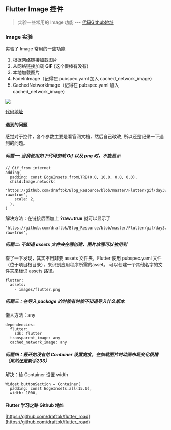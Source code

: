 ## Flutter Image 控件
> 实验一些常用的 Image 功能 --- [代码Github地址](https://github.com/draftbk/flutter_road/blob/master/flutter_road_widgets/lib/days/Day3.dart)

### Image 实验

实验了 Image 常用的一些功能

1. 根据网络链接加载图片 
2. 从网络链接加载 **GIF** (这个很棒有没有)
3. 本地加载图片
4. FadeInImage（记得在 pubspec.yaml 加入 cached_network_image）
5. CachedNetworkImage（记得在 pubspec.yaml 加入 cached_network_image）


![](https://github.com/draftbk/Blog_Resource/blob/master/Flutter/gif/flutter_load_image.gif)

[代码地址](https://github.com/draftbk/flutter_road/blob/master/flutter_road_widgets/lib/days/Day3.dart)

#### 遇到的问题

感觉对于控件，各个参数主要是看官网文档，然后自己改改, 所以还是记录一下遇到的问题。

##### 问题一: 当我使用如下代码加载 Gif 以及 png 时，不能显示


```
// Gif from internet
adding(
  padding: const EdgeInsets.fromLTRB(0.0, 10.0, 0.0, 0.0),
  child:Image.network(
    'https://github.com/draftbk/Blog_Resource/blob/master/Flutter/gif/day3/google.gif?raw=true',
    scale: 2,
  ),
)
```

解决方法：在链接后面加上 **?raw=true** 就可以显示了

```
'https://github.com/draftbk/Blog_Resource/blob/master/Flutter/gif/day3/google.gif?raw=true',
```
##### 问题二: 不知道 assets 文件夹在哪创建，图片放哪可以被用到


查了一下发现，其实不用非要 assets 文件夹，Flutter 使用 pubspec.yaml 文件（位于项目根目录），来识别应用程序所需的asset。 可以创建一个其他名字的文件夹来标识 assets 路径。

```
flutter:
  assets:
    - images/flutter.png
```

##### 问题三：在导入 package 的时候有时候不知道导入什么版本

懒人方法：any

```
dependencies:
  flutter:
    sdk: flutter
  transparent_image: any
  cached_network_image: any
```

##### 问题四：最开始没有给 Container 设置宽度，在加载图片时动画布局变化很糟（果然还是新手233）

解决：给 Container 设置 width

```
Widget buttonSection = Container(
  padding: const EdgeInsets.all(15.0),
  width: 1000,
```

#### Flutter 学习之路 Github 地址

[https://github.com/draftbk/flutter_road](https://github.com/draftbk/flutter_road)










